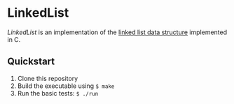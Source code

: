 # LinkedList

_LinkedList_ is an implementation of the [linked list data structure](https://en.wikipedia.org/wiki/Linked_list) implemented in C.

## Quickstart
1. Clone this repository
2. Build the executable using `$ make`
3. Run the basic tests: `$ ./run`